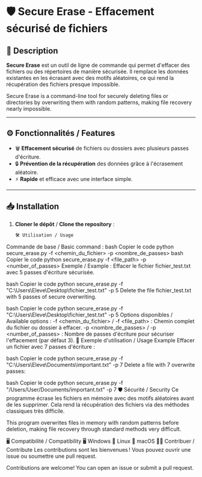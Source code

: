 # 🛡️ Secure Erase - Effacement sécurisé de fichiers

## 🚀 Description

**Secure Erase** est un outil de ligne de commande qui permet d'effacer des fichiers ou des répertoires de manière sécurisée. Il remplace les données existantes en les écrasant avec des motifs aléatoires, ce qui rend la récupération des fichiers presque impossible.

Secure Erase is a command-line tool for securely deleting files or directories by overwriting them with random patterns, making file recovery nearly impossible.

---

## ⚙️ Fonctionnalités / Features

- 🗑️ **Effacement sécurisé** de fichiers ou dossiers avec plusieurs passes d'écriture.
- 🔒 **Prévention de la récupération** des données grâce à l'écrasement aléatoire.
- ⚡ **Rapide** et efficace avec une interface simple.

---

## 📥 Installation

1. **Cloner le dépôt** / **Clone the repository** :
   ```bash
   🛠️ Utilisation / Usage
Commande de base / Basic command :
bash
Copier le code
python secure_erase.py -f <chemin_du_fichier> -p <nombre_de_passes>
bash
Copier le code
python secure_erase.py -f <file_path> -p <number_of_passes>
Exemple / Example :
Effacer le fichier fichier_test.txt avec 5 passes d'écriture sécurisée.

bash
Copier le code
python secure_erase.py -f "C:\Users\Eleve\Desktop\fichier_test.txt" -p 5
Delete the file fichier_test.txt with 5 passes of secure overwriting.

bash
Copier le code
python secure_erase.py -f "C:\Users\Eleve\Desktop\fichier_test.txt" -p 5
Options disponibles / Available options :
-f <chemin_du_fichier> / -f <file_path> : Chemin complet du fichier ou dossier à effacer.
-p <nombre_de_passes> / -p <number_of_passes> : Nombre de passes d'écriture pour sécuriser l'effacement (par défaut 3).
📝 Exemple d'utilisation / Usage Example
Effacer un fichier avec 7 passes d'écriture :

bash
Copier le code
python secure_erase.py -f "C:\Users\Eleve\Documents\important.txt" -p 7
Delete a file with 7 overwrite passes:

bash
Copier le code
python secure_erase.py -f "/Users/User/Documents/important.txt" -p 7
🛡️ Sécurité / Security
Ce programme écrase les fichiers en mémoire avec des motifs aléatoires avant de les supprimer. Cela rend la récupération des fichiers via des méthodes classiques très difficile.

This program overwrites files in memory with random patterns before deletion, making file recovery through standard methods very difficult.

🖥️ Compatibilité / Compatibility
🖥️ Windows
🐧 Linux
🍏 macOS
👨‍💻 Contribuer / Contribute
Les contributions sont les bienvenues ! Vous pouvez ouvrir une issue ou soumettre une pull request.

Contributions are welcome! You can open an issue or submit a pull request.
